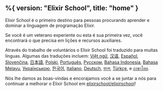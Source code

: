 %{
  version: "Elixir School",
  title: "home"
}
---

Elixir School é o primeiro destino para pessoas procurando aprender e dominar a linguagem de programação Elixir.

Se você é um veterano experiente ou esta é sua primeira vez, você encontrará o que precisa em lições e recursos auxiliares.

Através do trabalho de voluntários o Elixir School foi traduzido para muitas línguas. Algumas das traduções incluem: [Việt ngữ][vi], [汉语][cn], [Español][es], [Slovenčina][sk], [日本語][ja], [Polski][pl], [Português][pt], [Русском][ru], [Bahasa Indonesia][id], [Bahasa Melayu][ms], [Українською][uk], [한국어][ko], [Italiano][it], [Deutsch][de], [বাংলা][bn], [Türkçe][tr], e [ภาษาไทย][th].

Nós lhe damos as boas-vindas e encorajamos você a se juntar a nós para continuar a melhorar o Elixir School em [elixirschool/elixirschool](https://github.com/elixirschool/elixirschool)!

  [cn]: /cn/
  [es]: /es/
  [it]: /it/
  [ja]: /ja/
  [ko]: /ko/
  [pl]: /pl/
  [pt]: /pt/
  [ru]: /ru/
  [sk]: /sk/
  [vi]: /vi/
  [id]: /id/
  [ms]: /ms/
  [uk]: /uk/
  [de]: /de/
  [bn]: /bn/
  [tr]: /tr/
  [th]: /th/
